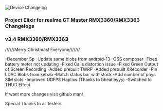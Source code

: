 ![Device Changelog](https://i.imgur.com/C0Wcdr5.png)

### Project Elixir for realme GT Master RMX3360/RMX3363 Changelogs

### v3.4 RMX3360/RMX3363

//////Merry Christmas! Everyone///////

-December Sp
-Update some blobs from android-13
-OSS composer
-Fixed battery meter not updating
-Fixed Calls distortion issue
-Fixed Green Output of Screen Recording
-Added prebuilt TWRP
-Added prebuilt XRecorder
-Pin LDAC Blobs from kebab
-Match status bar with stock
-Add number of phys SIM slots
-Improved UDFPS Haptics (Thanks to bheatleyyy)
-Switched to THUD Effect

If want more changes visit github man!

Special Thanks to all testers.
